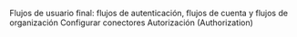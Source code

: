 <Url href="/end-user-flows"> Flujos de usuario final: flujos de autenticación, flujos de cuenta y flujos de organización </Url>
<Url href="/connectors"> Configurar conectores </Url>
<Url href="/authorization"> Autorización (Authorization) </Url>
